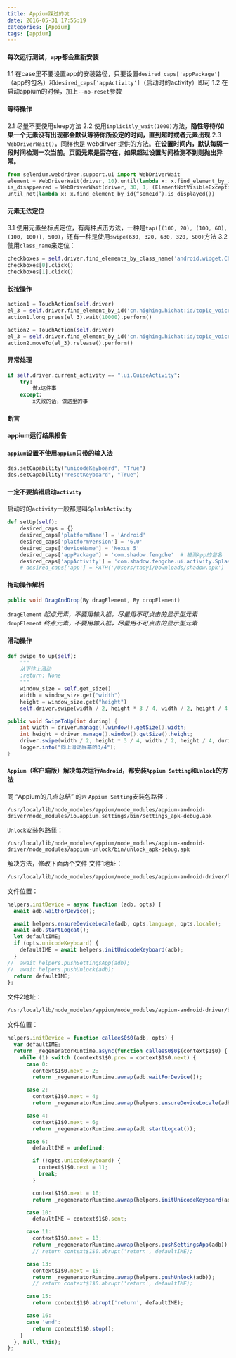 ```yaml
---
title: Appium踩过的坑
date: 2016-05-31 17:55:19
categories: [Appium]
tags: [appium]
---
```


#### 每次运行测试，app都会重新安装
1.1 在case里不要设置app的安装路径，只要设置``desired_caps['appPackage']``（app的包名）和``desired_caps['appActivity']``（启动时的activity）即可
1.2 在启动appium的时候，加上``--no-reset``参数

  <!--more-->

#### 等待操作
2.1 尽量不要使用sleep方法
2.2 使用``implicitly_wait(1000)``方法，**隐性等待/如果一个无素没有出现都会默认等待你所设定的时间，直到超时或者元素出现**
2.3 ``WebDriverWait()``，同样也是 webdirver 提供的方法。**在设置时间内，默认每隔一段时间检测一次当前。页面元素是否存在，如果超过设置时间检测不到则抛出异常。**
```python
from selenium.webdriver.support.ui import WebDriverWait
element = WebDriverWait(driver, 10).until(lambda x: x.find_element_by_id(“someId”))
is_disappeared = WebDriverWait(driver, 30, 1, (ElementNotVisibleException)).
until_not(lambda x: x.find_element_by_id(“someId”).is_displayed())
```

#### 元素无法定位
3.1 使用元素坐标点定位，有两种点击方法，一种是``tap([(100, 20), (100, 60), (100, 100)], 500)``，还有一种是使用``swipe(630, 320, 630, 320, 500)``方法
3.2 使用``class_name``来定位：
```python
checkboxes = self.driver.find_elements_by_class_name('android.widget.CheckBox')     # 获取页面class_name为android.widget.CheckBox的所有元素，形成一个list
checkboxes[0].click()                                                               # 指定元素进行操作
checkboxes[1].click()                                                               # 指定元素进行操作
```

#### 长按操作
```python
action1 = TouchAction(self.driver)
el_3 = self.driver.find_element_by_id('cn.highing.hichat:id/topic_voice_send')
action1.long_press(el_3).wait(10000).perform()
```

```python
action2 = TouchAction(self.driver)
el_3 = self.driver.find_element_by_id('cn.highing.hichat:id/topic_voice_send')
action2.moveTo(el_3).release().perform()
```

#### 异常处理
```python
if self.driver.current_activity == ".ui.GuideActivity":
    try:
        做x这件事
    except:
        x失败的话，做这里的事
```
#### 断言


#### appium运行结果报告


#### ``appium``设置不使用``appium``只带的输入法
```python
des.setCapability("unicodeKeyboard", "True")
des.setCapability("resetKeyboard", "True")
```

#### 一定不要搞错启动``activity``
启动时的``activity``一般都是叫``SplashActivity``
```python
def setUp(self):
    desired_caps = {}
    desired_caps['platformName'] = 'Android'
    desired_caps['platformVersion'] = '6.0'
    desired_caps['deviceName'] = 'Nexus 5'
    desired_caps['appPackage'] = 'com.shadow.fengche'  # 被测App的包名
    desired_caps['appActivity'] = 'com.shadow.fengche.ui.activity.SplashActivity'  # 启动时的Activity
    # desired_caps['app'] = PATH('/Users/taoyi/Downloads/shadow.apk')
```

#### 拖动操作解析
```java
public void DragAndDrop(By dragElement, By dropElement)
```
``dragElement`` *起点元素，不要用输入框，尽量用不可点击的显示型元素*
``dropElement`` *终点元素，不要用输入框，尽量用不可点击的显示型元素*

#### 滑动操作
```python
def swipe_to_up(self):
    """
    从下往上滑动
    :return: None
    """
    window_size = self.get_size()
    width = window_size.get("width")
    height = window_size.get("height")
    self.driver.swipe(width / 2, height * 3 / 4, width / 2, height / 4, 500)
```

```java
public void SwipeToUp(int during) {
	int width = driver.manage().window().getSize().width;
	int height = driver.manage().window().getSize().height;
	driver.swipe(width / 2, height * 3 / 4, width / 2, height / 4, during);
	logger.info("向上滑动屏幕的3/4");
}
```

#### ``Appium``（客户端版）解决每次运行``Android``，都安装``Appium Setting``和``Unlock``的方法
同 “Appium的几点总结” 的``六``
``Appium Setting``安装包路径：
```
/usr/local/lib/node_modules/appium/node_modules/appium-android-driver/node_modules/io.appium.settings/bin/settings_apk-debug.apk
```
``Unlock``安装包路径：
```
/usr/local/lib/node_modules/appium/node_modules/appium-android-driver/node_modules/appium-unlock/bin/unlock_apk-debug.apk
```
解决方法，修改下面两个文件
文件1地址：
``` bash
/usr/local/lib/node_modules/appium/node_modules/appium-android-driver/lib/android-helpers.js
```
文件位置：
``` js
helpers.initDevice = async function (adb, opts) {
  await adb.waitForDevice();

  await helpers.ensureDeviceLocale(adb, opts.language, opts.locale);
  await adb.startLogcat();
  let defaultIME;
  if (opts.unicodeKeyboard) {
    defaultIME = await helpers.initUnicodeKeyboard(adb);
  }
//  await helpers.pushSettingsApp(adb);                                         # 注释掉
//  await helpers.pushUnlock(adb);                                              # 注释掉
  return defaultIME;
};
```
文件2地址：
``` bash
/usr/local/lib/node_modules/appium/node_modules/appium-android-driver/build/lib/android-helpers.js
```
文件位置：
``` js
helpers.initDevice = function callee$0$0(adb, opts) {
  var defaultIME;
  return _regeneratorRuntime.async(function callee$0$0$(context$1$0) {
    while (1) switch (context$1$0.prev = context$1$0.next) {
      case 0:
        context$1$0.next = 2;
        return _regeneratorRuntime.awrap(adb.waitForDevice());

      case 2:
        context$1$0.next = 4;
        return _regeneratorRuntime.awrap(helpers.ensureDeviceLocale(adb, opts.language, opts.locale));

      case 4:
        context$1$0.next = 6;
        return _regeneratorRuntime.awrap(adb.startLogcat());

      case 6:
        defaultIME = undefined;

        if (!opts.unicodeKeyboard) {
          context$1$0.next = 11;
          break;
        }

        context$1$0.next = 10;
        return _regeneratorRuntime.awrap(helpers.initUnicodeKeyboard(adb));

      case 10:
        defaultIME = context$1$0.sent;

      case 11:
        context$1$0.next = 13;
        return _regeneratorRuntime.awrap(helpers.pushSettingsApp(adb));
        // return context$1$0.abrupt('return', defaultIME);                     # 添加新的 return，相当于跳过该步骤

      case 13:
        context$1$0.next = 15;
        return _regeneratorRuntime.awrap(helpers.pushUnlock(adb));
        // return context$1$0.abrupt('return', defaultIME);                     # 添加新的 return，相当于跳过该步骤

      case 15:
        return context$1$0.abrupt('return', defaultIME);

      case 16:
      case 'end':
        return context$1$0.stop();
    }
  }, null, this);
};
```
